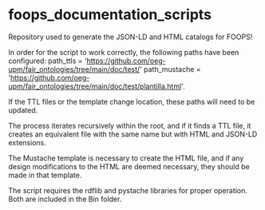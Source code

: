 # foops_documentation_scripts
Repository used to generate the JSON-LD and HTML catalogs for FOOPS!

In order for the script to work correctly, the following paths have been configured: 
path_ttls = 'https://github.com/oeg-upm/fair_ontologies/tree/main/doc/test/' 
path_mustache = 'https://github.com/oeg-upm/fair_ontologies/tree/main/doc/test/plantilla.html'.
 
If the TTL files or the template change location, these paths will need to be updated.

The process iterates recursively within the root, and if it finds a TTL file, it creates an equivalent file with the same name but with HTML and JSON-LD extensions.

The Mustache template is necessary to create the HTML file, and if any design modifications to the HTML are deemed necessary, they should be made in that template.

The script requires the rdflib and pystache libraries for proper operation. Both are included in the Bin folder.